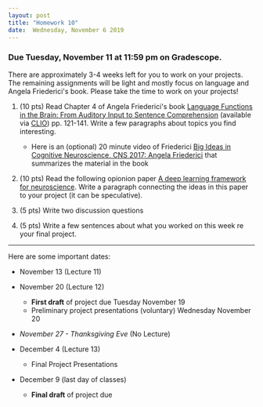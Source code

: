 ```yaml
---
layout: post
title: "Homework 10"
date:  Wednesday, November 6 2019
---
```


### Due Tuesday, November 11 at 11:59 pm on Gradescope. 

There are approximately 3-4 weeks left for you to work on your projects. The remaining assignments will be light and mostly focus on language and Angela Friederici's book. Please take the time to work on your projects!

1. (10 pts) Read Chapter 4 of Angela Friederici's book [Language Functions in the Brain: From Auditory Input to Sentence Comprehension](https://mitpress.universitypressscholarship.com/view/10.7551/mitpress/9780262036924.001.0001/upso-9780262036924-chapter-002) (available via [CLIO](https://clio.columbia.edu/quicksearch?q=Language+in+Our+Brain%3A+The+Origins+of+a+Uniquely+Human+Capacity&commit=Search)) pp. 121-141. Write a few paragraphs about topics you find interesting.
    * Here is an (optional) 20 minute video of Friederici [Big Ideas in Cognitive Neuroscience, CNS 2017: Angela Friederici](https://www.youtube.com/watch?v=1dfKX-OvjKs) that summarizes the material in the book

2. (10 pts) Read the following opionion paper [A deep learning framework for neuroscience](https://www.nature.com/articles/s41593-019-0520-2). Write a paragraph connecting the ideas in this paper to your project (it can be speculative).

3. (5 pts) Write two discussion questions

4. (5 pts) Write a few sentences about what you worked on this week re your final project.


------------------------

 
 Here are some important dates:

* November 13 (Lecture 11)

* November 20 (Lecture 12)
    * **First draft** of project due Tuesday November 19
    * Preliminary project presentations (voluntary) Wednesday November 20
    
* _November 27 - Thanksgiving Eve_ (No Lecture)

* December 4 (Lecture 13)
    * Final Project Presentations
    
* December 9 (last day of classes)
    * **Final draft** of project due
